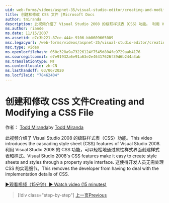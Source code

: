 ```yaml
---
uid: web-forms/videos/aspnet-35/visual-studio-editor/creating-and-modifying-a-css-file
title: 创建和修改 CSS 文件 |Microsoft Docs
author: tmiranda
description: 此视频介绍了 Visual Studio 2008 的级联样式表（CSS）功能。 利用 Visual Studio 2008 的 CSS 功能，可以轻松地创建样式表 。
ms.author: riande
ms.date: 11/15/2007
ms.assetid: e7c3b221-87ce-444e-9106-bb0609665009
msc.legacyurl: /web-forms/videos/aspnet-35/visual-studio-editor/creating-and-modifying-a-css-file
msc.type: video
ms.openlocfilehash: 050c328a9a73226124f7545d804fe9729aab4176
ms.sourcegitcommit: e7e91932a6e91a63e2e46417626f39d6b244a3ab
ms.translationtype: MT
ms.contentlocale: zh-CN
ms.lasthandoff: 03/06/2020
ms.locfileid: "78462404"
---
```

# <a name="creating-and-modifying-a-css-file"></a><span data-ttu-id="1dbce-104">创建和修改 CSS 文件</span><span class="sxs-lookup"><span data-stu-id="1dbce-104">Creating and Modifying a CSS File</span></span>

<span data-ttu-id="1dbce-105">作者： [Todd Miranda](https://github.com/tmiranda)</span><span class="sxs-lookup"><span data-stu-id="1dbce-105">by [Todd Miranda](https://github.com/tmiranda)</span></span>

<span data-ttu-id="1dbce-106">此视频介绍了 Visual Studio 2008 的级联样式表（CSS）功能。</span><span class="sxs-lookup"><span data-stu-id="1dbce-106">This video introduces the cascading style sheet (CSS) features of Visual Studio 2008.</span></span> <span data-ttu-id="1dbce-107">利用 Visual Studio 2008 的 CSS 功能，可以轻松地通过属性样式界面创建样式表和样式。</span><span class="sxs-lookup"><span data-stu-id="1dbce-107">Visual Studio 2008's CSS features make it easy to create style sheets and styles through a property style interface.</span></span> <span data-ttu-id="1dbce-108">这使得开发人员无需处理 CSS 的实现细节。</span><span class="sxs-lookup"><span data-stu-id="1dbce-108">This removes the developer from having to deal with the implementation details of CSS.</span></span>

[<span data-ttu-id="1dbce-109">&#9654;观看视频（15分钟）</span><span class="sxs-lookup"><span data-stu-id="1dbce-109">&#9654; Watch video (15 minutes)</span></span>](https://channel9.msdn.com/Blogs/ASP-NET-Site-Videos/creating-and-modifying-a-css-file)

> [!div class="step-by-step"]
> [<span data-ttu-id="1dbce-110">上一页</span><span class="sxs-lookup"><span data-stu-id="1dbce-110">Previous</span></span>](quick-tour-of-the-visual-studio-2008-integrated-development-environment.md)
